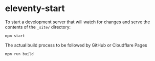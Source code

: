 # eleventy-start

To start a development server that will watch for changes and serve the contents of the `_site/` directory:
```bash
npm start
```

The actual build process to be followed by GitHub or Cloudflare Pages
```bash
npm run build
```

